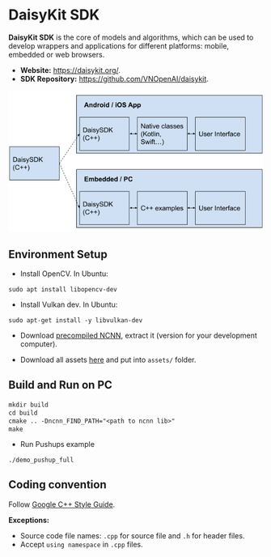 # DaisyKit SDK

**DaisyKit SDK** is the core of models and algorithms, which can be used to develop wrappers and applications for different platforms: mobile, embedded or web browsers.

- **Website:** <https://daisykit.org/>.
- **SDK Repository:** <https://github.com/VNOpenAI/daisykit>.

![DaisyKit SDK](docs/images/daisykit-architecture.png)

## Environment Setup

- Install OpenCV. In Ubuntu:

```
sudo apt install libopencv-dev
```

- Install Vulkan dev. In Ubuntu:

```
sudo apt-get install -y libvulkan-dev
```

- Download [precompiled NCNN](https://github.com/Tencent/ncnn/releases), extract it (version for your development computer).

- Download all assets [here](https://drive.google.com/drive/folders/1ZAM8W4hHkV7-zmfHFjIGLAuso3QajUfW?usp=sharing) and put into `assets/` folder.

## Build and Run on PC

```
mkdir build
cd build
cmake .. -Dncnn_FIND_PATH="<path to ncnn lib>"
make
```

- Run Pushups example

```
./demo_pushup_full
```

## Coding convention

Follow [Google C++ Style Guide](https://google.github.io/styleguide/cppguide.html).

**Exceptions:**

- Source code file names: `.cpp` for source file and `.h` for header files.
- Accept `using namespace` in `.cpp` files.


